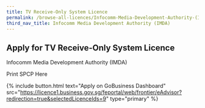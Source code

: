 ```yaml
---
title: TV Receive-Only System Licence
permalink: /browse-all-licences/Infocomm-Media-Development-Authority-(IMDA)/TV-Receive-Only-System-Licence
third_nav_title: Infocomm Media Development Authority (IMDA)
---
```


## Apply for TV Receive-Only System Licence

Infocomm Media Development Authority (IMDA)

Print SPCP Here

{% include button.html text="Apply on GoBusiness Dashboard" src="https://licence1.business.gov.sg/feportal/web/frontier/eAdvisor?redirection=true&selectedLicenceIds=9" type="primary" %}
